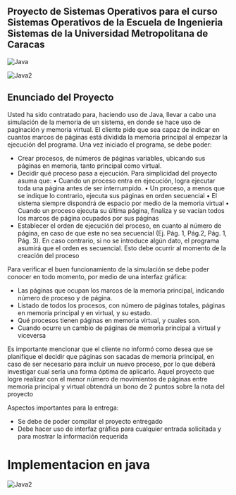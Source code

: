 ## Proyecto de Sistemas Operativos para el curso Sistemas Operativos de la Escuela de Ingenieria Sistemas de la Universidad Metropolitana de Caracas

![Java](https://usemoslinux.net/wp-content/uploads/2016/01/Java-Netbeans.png)

![Java2](https://club28blog.files.wordpress.com/2017/12/imagen1.png)

## Enunciado del Proyecto

Usted ha sido contratado para, haciendo uso de Java, llevar a cabo una simulación de la memoria de un sistema, en donde se hace uso de paginación y memoria virtual. El cliente pide que sea capaz de indicar en cuantos marcos de páginas está dividida la memoria principal al empezar la ejecución del programa. Una vez iniciado el programa, se debe poder:	

 -	Crear procesos, de números de páginas variables, ubicando sus páginas en memoria, tanto principal como virtual.
 -	Decidir qué proceso pasa a ejecución. Para simplicidad del proyecto asuma que:
 •	Cuando un proceso entra en ejecución, logra ejecutar toda una página antes de ser interrumpido.
 •	Un proceso, a menos que se indique lo contrario, ejecuta sus páginas en orden secuencial
 •	El sistema siempre dispondrá de espacio por medio de la memoria virtual
 •	Cuando un proceso ejecuta su última página, finaliza y se vacían todos los marcos de página ocupados por sus páginas
 -	Establecer el orden de ejecución del proceso, en cuanto al número de página, en caso de que este no sea secuencial (Ej. Pág. 1, Pág.2, Pág. 1, Pág. 3). En caso contrario, si no se introduce algún dato, el programa asumirá que el orden es secuencial. Esto debe ocurrir  al momento de la creación del proceso

 Para verificar el buen funcionamiento de la simulación se debe poder conocer en todo momento, por medio de una interfaz gráfica:
 -	Las páginas que ocupan los marcos de la memoria principal, indicando número de proceso y de página.
 -	Listado de todos los procesos, con número de páginas totales, páginas en memoria principal y en virtual, y su estado.
 -	Qué procesos tienen páginas en memoria virtual, y cuales son.
 -	Cuando ocurre un cambio de páginas de memoria principal a virtual y viceversa

 Es importante mencionar que el cliente no informó como desea que se planifique el decidir que páginas son sacadas de memoria principal,  en caso de ser necesario para incluir un nuevo proceso, por lo que deberá investigar cual sería una forma óptima de aplicarlo. Aquel  proyecto que logre realizar con el menor número de movimientos de páginas entre memoria principal y virtual obtendrá un bono de 2 puntos sobre la nota del proyecto

Aspectos importantes para la entrega:
 -	Se debe de poder compilar el proyecto entregado
 -	Debe hacer uso de interfaz gráfica para cualquier entrada solicitada y para mostrar la información requerida
 
 # Implementacion en java
![Java2](https://club28blog.files.wordpress.com/2017/12/imagen2.png)
